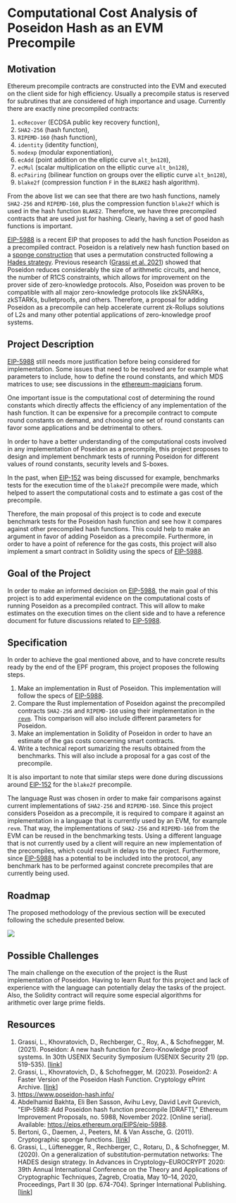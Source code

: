 # Computational Cost Analysis of Poseidon Hash as an EVM Precompile

## Motivation

Ethereum precompile contracts are constructed into the EVM and executed on the client side for high efficiency. Usually a precompile status is reserved for subrutines that are considered of high importance and usage. Currently there are exactly nine precompiled contracts:
1. 	`ecRecover` (ECDSA public key recovery function),
2. 	`SHA2-256` (hash functon),
3. 	`RIPEMD-160` (hash function),
4. 	`identity` (identity function),
5. 	`modexp` (modular exponentiation),
6. 	`ecAdd` (point addition on the elliptic curve `alt_bn128`),
7. 	`ecMul` (scalar multiplication on the elliptic curve `alt_bn128`),
9. 	`ecPairing` (bilinear function on groups over the elliptic curve `alt_bn128`),
10. `blake2f` (compression function `F` in the `BLAKE2` hash algorithm).

From the above list we can see that there are two hash functions, namely `SHA2-256` and `RIPEMD-160`, plus the compression function `blake2f` which is used in the hash function `BLAKE2`. Therefore, we have three precompiled contracts that are used just for hashing. Clearly, having a set of good hash functions is important.

[EIP-5988](https://eips.ethereum.org/EIPS/eip-5988) is a recent EIP that proposes to add the hash function Poseidon as a precompiled contract. Poseidon is a relatively new hash function based on a [sponge construction](https://keccak.team/files/CSF-0.1.pdf) that uses a permutation constructed following a [Hades strategy](https://eprint.iacr.org/2019/1107). Previous research ([Grassi et al. 2021](https://eprint.iacr.org/2019/458.pdf)) showed that Poseidon reduces considerably the size of arithmetic circuits, and hence, the number of R1CS constraints, which allows for improvement on the prover side of zero-knowledge protocols. Also, Poseidon was proven to be compatible with all major zero-knowledge protocols like zkSNARKs, zkSTARKs, bulletproofs, and others. Therefore, a proposal for adding Poseidon as a precompile can help accelerate current zk-Rollups solutions of L2s and many other potential applications of zero-knowledge proof systems.

## Project Description

[EIP-5988](https://eips.ethereum.org/EIPS/eip-5988) still needs more justification before being considered for implementation. Some issues that need to be resolved are for example what parameters to include, how to define the round constants, and which MDS matrices to use; see discussions in the [ethereum-magicians](https://ethereum-magicians.org/t/eip-5988-add-poseidon-hash-function-precompile/11772) forum.

One important issue is the computational cost of determining the round constants which directly affects the efficiency of any implementation of the hash function. It can be expensive for a precompile contract to compute round constants on demand, and choosing one set of round constants can favor some applications and be detrimental to others.

In order to have a better understanding of the computational costs involved in any implementation of Poseidon as a precompile, this project proposes to design and implement benchmark tests of running Poseidon for different values of round constants, security levels and S-boxes.

In the past, when [EIP-152](https://eips.ethereum.org/EIPS/eip-152) was being discussed for example, benchmarks tests for the execution time of the `blake2f` precompile were made, which helped to assert the computational costs and to estimate a gas cost of the precompile.

Therefore, the main proposal of this project is to code and execute benchmark tests for the Poseidon hash function and see how it compares against other precompiled hash functions. This could help to make an argument in favor of adding Poseidon as a precompile. Furthermore, in order to have a point of reference for the gas costs, this project will also implement a smart contract in Solidity using the specs of [EIP-5988](https://eips.ethereum.org/EIPS/eip-5988).

## Goal of the Project

In order to make an informed decision on [EIP-5988](https://eips.ethereum.org/EIPS/eip-5988), the main goal of this project is to add experimental evidence on the computational costs of running Poseidon as a precompiled contract. This will allow to make estimates on the execution times on the client side and to have a reference document for future discussions related to [EIP-5988](https://eips.ethereum.org/EIPS/eip-5988).

## Specification

In order to achieve the goal mentioned above, and to have concrete results ready by the end of the EPF program, this project proposes the following steps.

1. Make an implementation in Rust of Poseidon. This implementation will follow the specs of [EIP-5988](https://eips.ethereum.org/EIPS/eip-5988).
2. Compare the Rust implementation of Poseidon against the precompiled contracts `SHA2-256` and `RIPEMD-160` using their implementation in the [`revm`](https://github.com/bluealloy/revm). This comparison will also include different parameters for Poseidon.
3. Make an implementation in Solidity of Poseidon in order to have an estimate of the gas costs concerning smart contracts.
4. Write a technical report sumarizing the results obtained from the benchmarks. This will also include a proposal for a gas cost of the precompile.

It is also important to note that similar steps were done during discussions around [EIP-152](https://eips.ethereum.org/EIPS/eip-152) for the `blake2f` precompile.

The language Rust was chosen in order to make fair comparisons against current implementations of `SHA2-256` and `RIPEMD-160`. Since this project considers Poseidon as a precompile, it is required to compare it against an implementation in a language that is currently used by an EVM, for example `revm`. That way, the implementations of `SHA2-256` and `RIPEMD-160` from the EVM can be reused in the benchmarking tests. Using a different language that is not currently used by a client will require an new implementation of the precompiles, which could result in delays to the project. Furthermore, since [EIP-5988](https://eips.ethereum.org/EIPS/eip-5988) has a potential to be included into the protocol, any benchmark has to be performed against concrete precompiles that are currently being used.





## Roadmap

The proposed methodology of the previous section will be executed following the schedule presented below.

![](https://hackmd.io/_uploads/S1vqxlu32.png)


## Possible Challenges

The main challenge on the execution of the project is the Rust implementation of Poseidon. Having to learn Rust for this project and lack of experience with the language can potentially delay the tasks of the project. Also, the Solidity contract will require some especial algorithms for arithmetic over large prime fields.

## Resources

1. Grassi, L., Khovratovich, D., Rechberger, C., Roy, A., & Schofnegger, M. (2021). Poseidon: A new hash function for Zero-Knowledge proof systems. In 30th USENIX Security Symposium (USENIX Security 21) (pp. 519-535). [[link](https://eprint.iacr.org/2019/458.pdf)]
2. Grassi, L., Khovratovich, D., & Schofnegger, M. (2023). Poseidon2: A Faster Version of the Poseidon Hash Function. Cryptology ePrint Archive. [[link](https://eprint.iacr.org/2023/323.pdf)]
3. https://www.poseidon-hash.info/
4. Abdelhamid Bakhta, Eli Ben Sasson, Avihu Levy, David Levit Gurevich, "EIP-5988: Add Poseidon hash function precompile [DRAFT]," Ethereum Improvement Proposals, no. 5988, November 2022. [Online serial]. Available: https://eips.ethereum.org/EIPS/eip-5988.
5. Bertoni, G., Daemen, J., Peeters, M. & Van Assche, G. (2011). Cryptographic sponge functions. [[link](https://keccak.team/files/CSF-0.1.pdf)]
6. Grassi, L., Lüftenegger, R., Rechberger, C., Rotaru, D., & Schofnegger, M. (2020). On a generalization of substitution-permutation networks: The HADES design strategy. In Advances in Cryptology–EUROCRYPT 2020: 39th Annual International Conference on the Theory and Applications of Cryptographic Techniques, Zagreb, Croatia, May 10–14, 2020, Proceedings, Part II 30 (pp. 674-704). Springer International Publishing. [[link](https://eprint.iacr.org/2019/1107)]